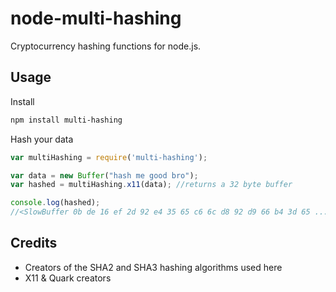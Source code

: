 node-multi-hashing
===============

Cryptocurrency hashing functions for node.js.

Usage
-----

Install

```bash
npm install multi-hashing
```


Hash your data

```javascript
var multiHashing = require('multi-hashing');

var data = new Buffer("hash me good bro");
var hashed = multiHashing.x11(data); //returns a 32 byte buffer

console.log(hashed);
//<SlowBuffer 0b de 16 ef 2d 92 e4 35 65 c6 6c d8 92 d9 66 b4 3d 65 ..... >
```

Credits
-------

* Creators of the SHA2 and SHA3 hashing algorithms used here
* X11 & Quark creators